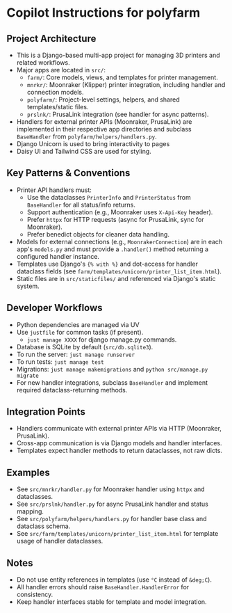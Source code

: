 # Copilot Instructions for polyfarm

## Project Architecture

- This is a Django-based multi-app project for managing 3D printers and related workflows.
- Major apps are located in `src/`:
  - `farm/`: Core models, views, and templates for printer management.
  - `mnrkr/`: Moonraker (Klipper) printer integration, including handler and connection models.
  - `polyfarm/`: Project-level settings, helpers, and shared templates/static files.
  - `prslnk/`: PrusaLink integration (see handler for async patterns).
- Handlers for external printer APIs (Moonraker, PrusaLink) are implemented in their respective app directories and subclass `BaseHandler` from `polyfarm/helpers/handlers.py`.
- Django Unicorn is used to bring interactivity to pages
- Daisy UI and Tailwind CSS are used for styling.

## Key Patterns & Conventions

- Printer API handlers must:
  - Use the dataclasses `PrinterInfo` and `PrinterStatus` from `BaseHandler` for all status/info returns.
  - Support authentication (e.g., Moonraker uses `X-Api-Key` header).
  - Prefer `httpx` for HTTP requests (async for PrusaLink, sync for Moonraker).
  - Prefer benedict objects for cleaner data handling.
- Models for external connections (e.g., `MoonrakerConnection`) are in each app's `models.py` and must provide a `.handler()` method returning a configured handler instance.
- Templates use Django's `{% with %}` and dot-access for handler dataclass fields (see `farm/templates/unicorn/printer_list_item.html`).
- Static files are in `src/staticfiles/` and referenced via Django's static system.

## Developer Workflows

- Python dependencies are managed via UV
- Use `justfile` for common tasks (if present).
  - `just manage XXXX` for django manage.py commands.
- Database is SQLite by default (`src/db.sqlite3`).
- To run the server: `just manage runserver`
- To run tests: `just manage test`
- Migrations: `just manage makemigrations` and `python src/manage.py migrate`
- For new handler integrations, subclass `BaseHandler` and implement required dataclass-returning methods.

## Integration Points

- Handlers communicate with external printer APIs via HTTP (Moonraker, PrusaLink).
- Cross-app communication is via Django models and handler interfaces.
- Templates expect handler methods to return dataclasses, not raw dicts.

## Examples

- See `src/mnrkr/handler.py` for Moonraker handler using `httpx` and dataclasses.
- See `src/prslnk/handler.py` for async PrusaLink handler and status mapping.
- See `src/polyfarm/helpers/handlers.py` for handler base class and dataclass schema.
- See `src/farm/templates/unicorn/printer_list_item.html` for template usage of handler dataclasses.

## Notes

- Do not use entity references in templates (use `°C` instead of `&deg;C`).
- All handler errors should raise `BaseHandler.HandlerError` for consistency.
- Keep handler interfaces stable for template and model integration.
